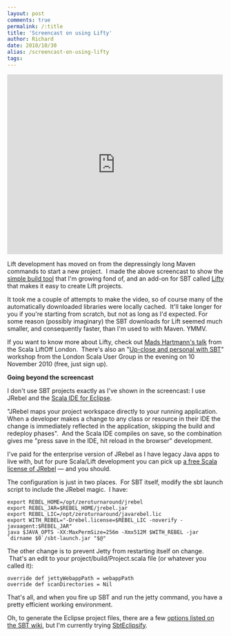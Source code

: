 ```yaml
---
layout: post
comments: true
permalink: /:title
title: 'Screencast on using Lifty'
author: Richard
date: 2010/10/30
alias: /screencast-on-using-lifty
tags:
---
```


<iframe src="http://www.youtube.com/embed/kbwDibZmiRg?wmode=transparent" allowfullscreen="allowfullscreen" frameborder="0" height="417" width="500"> </iframe>

Lift development has moved on from the depressingly long Maven commands
to start a new project.  I made the above screencast to show the [simple build tool][] that I'm growing fond of, and an add-on for SBT called
[Lifty][] that makes it easy to create Lift projects.

It took me a couple of attempts to make the video, so of course many of
the automatically downloaded libraries were locally cached.  It'll take
longer for you if you're starting from scratch, but not as long as I'd
expected. For some reason (possibly imaginary) the SBT downloads for
Lift seemed much smaller, and consequently faster, than I'm used to with
Maven. YMMV.

If you want to know more about Lifty, check out [Mads Hartmann's talk][] from the Scala LiftOff London.  There's also an "[Up-close and personal with SBT][]" workshop from the London Scala User Group in the
evening on 10 November 2010 (free, just sign up).

**Going beyond the screencast**

I don't use SBT projects exactly as I've shown in the screencast: I use
JRebel and the [Scala IDE for Eclipse][].

"JRebel maps your project workspace directly to your running
application. When a developer makes a change to any class or resource in
their IDE the change is immediately reflected in the application,
skipping the build and redeploy phases".  And the Scala IDE compiles on
save, so the combination gives me "press save in the IDE, hit reload in
the browser" development.

I've paid for the enterprise version of JRebel as I have legacy Java
apps to live with, but for pure Scala/Lift development you can pick up
[a free Scala license of JRebel][] — and you should. 

The configuration is just in two places.  For SBT itself, modify the sbt
launch script to include the JRebel magic.  I have:

    export REBEL_HOME=/opt/zeroturnaround/jrebel
    export REBEL_JAR=$REBEL_HOME/jrebel.jar
    export REBEL_LIC=/opt/zeroturnaround/javarebel.lic
    export WITH_REBEL="-Drebel.license=$REBEL_LIC -noverify -javaagent:$REBEL_JAR"
    java $JAVA_OPTS -XX:MaxPermSize=256m -Xmx512M $WITH_REBEL -jar `dirname $0`/sbt-launch.jar "$@"

The other change is to prevent Jetty from restarting itself on change.
 That's an edit to your project/build/Project.scala file (or whatever
you called it):

    override def jettyWebappPath = webappPath
    override def scanDirectories = Nil

That's all, and when you fire up SBT and run the jetty command, you have
a pretty efficient working environment.

Oh, to generate the Eclipse project files, there are a few [options listed on the SBT wiki][], but I'm currently trying [SbtEclipsify][].

  [simple build tool]: http://code.google.com/p/simple-build-tool/
  [Lifty]: http://lifty.github.com/
  [Mads Hartmann's talk]: http://skillsmatter.com/podcast/scala/mads-hartmann-jensen-lifty-lightning-talk
  [Up-close and personal with SBT]: http://skillsmatter.com/event/scala/lsug-workshop-up-close-and-personal-with-sbt
  [Scala IDE for Eclipse]: http://www.scala-ide.org/
  [a free Scala license of JRebel]: http://sales.zeroturnaround.com/
  [options listed on the SBT wiki]: http://code.google.com/p/simple-build-tool/wiki/IntegrationSupport
  [SbtEclipsify]: http://github.com/musk/SbtEclipsify
